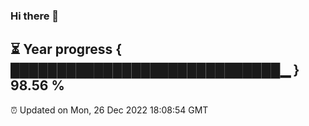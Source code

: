 ### Hi there 👋
⏳ Year progress { █████████████████████████████▁ } 98.56 %
---
⏰ Updated on Mon, 26 Dec 2022 18:08:54 GMT

